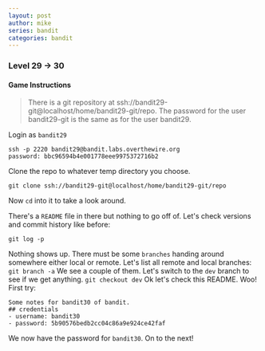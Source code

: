 ```yaml
---
layout: post
author: mike
series: bandit
categories: bandit 
---
```


### Level 29 -> 30
#### Game Instructions
> There is a git repository at ssh://bandit29-git@localhost/home/bandit29-git/repo. The password for the user bandit29-git is the same as for the user bandit29.

Login as `bandit29`
```
ssh -p 2220 bandit29@bandit.labs.overthewire.org
password: bbc96594b4e001778eee9975372716b2
```
Clone the repo to whatever temp directory you choose.

`git clone ssh://bandit29-git@localhost/home/bandit29-git/repo`

Now `cd` into it to take a look  around.

There's a `README` file in there but nothing to go off of. Let's check versions and commit history like before:

`git log -p`

Nothing shows up. There must be some `branches` handing around somewhere either local or remote. Let's list all remote and local branches:
`git branch -a`
We see a couple of them. Let's switch to the `dev` branch to see if we get anything.
`git checkout dev`
Ok let's check this README. Woo! First try:
```
Some notes for bandit30 of bandit.
## credentials
- username: bandit30
- password: 5b90576bedb2cc04c86a9e924ce42faf
```

We now have the password for `bandit30`. On to the next!
